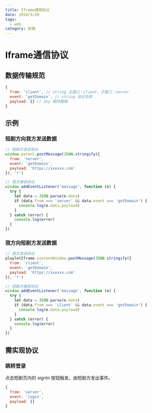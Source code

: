 ```yaml
---
title: Iframe通信协议
date: 2024/3/20
tags:
  - web
category: 前端
---
```



# Iframe通信协议

## 数据传输规范

```javascript
{
  from: 'client', // string 主窗口：client，子窗口：server
  event: 'getDomain', // string 协议名称
  payload: {} // any 额外数据 
}
```



## 示例

### 短剧方向我方发送数据

```javascript
// 短剧方发送协议
window.parent.postMessage(JSON.stringify({
  from: 'server',
  event: 'getDomain',
  payload: 'https://xxxxxx.com'
}), '*')

// 我方接收协议
window.addEventListener('message', function (e) {
  try {
    let data = JSON.parse(e.data)
    if (data.from === 'server' && data.event === 'getDomain') {
      console.log(e.data.payload)
    }
  } catch (error) {
    console.log(error)
  }
})
```

### 我方向短剧方发送数据

```javascript
// 我方发送协议
playletIframe.contentWindow.postMessage(JSON.stringify({
  from: 'client',
  event: 'getDomain',
  payload: 'https://xxxxxx.com'
}), '*')

// 短剧方接收协议
window.addEventListener('message', function (e) {
  try {
    let data = JSON.parse(e.data)
    if (data.from === 'client' && data.event === 'getDomain') {
      console.log(e.data.payload)
    }
  } catch (error) {
    console.log(error)
  }
})
```



## 需实现协议

### 跳转登录

点击短剧页内的 signIn 按钮触发，由短剧方发出事件。

```javascript
{
  from: 'server',
  event: 'login',
  payload: {}
}
```